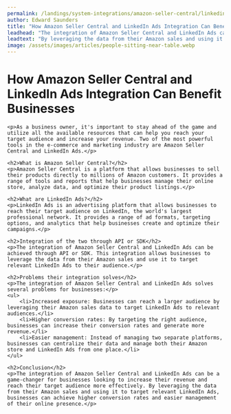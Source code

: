 ```yaml
---
permalink: /landings/system-integrations/amazon-seller-central/linkedin-ads
author: Edward Saunders
title: "How Amazon Seller Central and LinkedIn Ads Integration Can Benefit Businesses"
leadhead: "The integration of Amazon Seller Central and LinkedIn Ads can be a game-changer for businesses looking to increase their revenue and reach their target audience more effectively"
leadtext: "By leveraging the data from their Amazon sales and using it to target relevant LinkedIn Ads, businesses can achieve higher conversion rates and easier management of their online presence."
image: /assets/images/articles/people-sitting-near-table.webp
---
```

<div class="arttext">
	<h1>How Amazon Seller Central and LinkedIn Ads Integration Can Benefit Businesses</h1>

	<p>As a business owner, it's important to stay ahead of the game and utilize all the available resources that can help you reach your target audience and increase your revenue. Two of the most powerful tools in the e-commerce and marketing industry are Amazon Seller Central and LinkedIn Ads.</p>

	<h2>What is Amazon Seller Central?</h2>
	<p>Amazon Seller Central is a platform that allows businesses to sell their products directly to millions of Amazon customers. It provides a range of tools and reports that help businesses manage their online store, analyze data, and optimize their product listings.</p>

	<h2>What are LinkedIn Ads?</h2>
	<p>LinkedIn Ads is an advertising platform that allows businesses to reach their target audience on LinkedIn, the world's largest professional network. It provides a range of ad formats, targeting options, and analytics that help businesses create and optimize their campaigns.</p>

	<h2>Integration of the two through API or SDK</h2>
	<p>The integration of Amazon Seller Central and LinkedIn Ads can be achieved through API or SDK. This integration allows businesses to leverage the data from their Amazon sales and use it to target relevant LinkedIn Ads to their audience.</p>

	<h2>Problems their integration solves</h2>
	<p>The integration of Amazon Seller Central and LinkedIn Ads solves several problems for businesses:</p>
	<ul>
		<li>Increased exposure: Businesses can reach a larger audience by leveraging their Amazon sales data to target LinkedIn Ads to relevant audiences.</li>
		<li>Higher conversion rates: By targeting the right audience, businesses can increase their conversion rates and generate more revenue.</li>
		<li>Easier management: Instead of managing two separate platforms, businesses can centralize their data and manage both their Amazon store and LinkedIn Ads from one place.</li>
	</ul>

	<h2>Conclusion</h2>
	<p>The integration of Amazon Seller Central and LinkedIn Ads can be a game-changer for businesses looking to increase their revenue and reach their target audience more effectively. By leveraging the data from their Amazon sales and using it to target relevant LinkedIn Ads, businesses can achieve higher conversion rates and easier management of their online presence.</p>

</div>